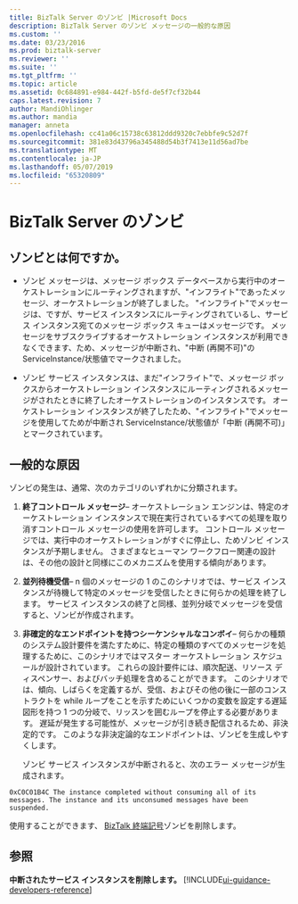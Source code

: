 ```yaml
---
title: BizTalk Server のゾンビ |Microsoft Docs
description: BizTalk Server のゾンビ メッセージの一般的な原因
ms.custom: ''
ms.date: 03/23/2016
ms.prod: biztalk-server
ms.reviewer: ''
ms.suite: ''
ms.tgt_pltfrm: ''
ms.topic: article
ms.assetid: 0c684891-e984-442f-b5fd-de5f7cf32b44
caps.latest.revision: 7
author: MandiOhlinger
ms.author: mandia
manager: anneta
ms.openlocfilehash: cc41a06c15738c63812ddd9320c7ebbfe9c52d7f
ms.sourcegitcommit: 381e83d43796a345488d54b3f7413e11d56ad7be
ms.translationtype: MT
ms.contentlocale: ja-JP
ms.lasthandoff: 05/07/2019
ms.locfileid: "65320809"
---
```

# <a name="zombies-in-biztalk-server"></a>BizTalk Server のゾンビ

## <a name="what-is-a-zombie"></a>ゾンビとは何ですか。  
  
-   ゾンビ メッセージは、メッセージ ボックス データベースから実行中のオーケストレーションにルーティングされますが、"インフライト"であったメッセージ、オーケストレーションが終了しました。 "インフライト"でメッセージは、ですが、サービス インスタンスにルーティングされているし、サービス インスタンス宛てのメッセージ ボックス キューはメッセージです。 メッセージをサブスクライブするオーケストレーション インスタンスが利用できなくできます、ため、メッセージが中断され、"中断 (再開不可)"の ServiceInstance/状態値でマークされました。  
  
-   ゾンビ サービス インスタンスは、まだ"インフライト"で、メッセージ ボックスからオーケストレーション インスタンスにルーティングされるメッセージがされたときに終了したオーケストレーションのインスタンスです。 オーケストレーション インスタンスが終了したため、"インフライト"でメッセージを使用してためが中断され ServiceInstance/状態値が「中断 (再開不可)」とマークされています。  
  
## <a name="typical-causes"></a>一般的な原因
ゾンビの発生は、通常、次のカテゴリのいずれかに分類されます。  
  
1. **終了コントロール メッセージ**– オーケストレーション エンジンは、特定のオーケストレーション インスタンスで現在実行されているすべての処理を取り消すコントロール メッセージの使用を許可します。 コントロール メッセージでは、実行中のオーケストレーションがすぐに停止し、ためゾンビ インスタンスが予期しません。 さまざまなヒューマン ワークフロー関連の設計は、その他の設計と同様にこのメカニズムを使用する傾向があります。  
  
2. **並列待機受信**– n 個のメッセージの 1 のこのシナリオでは、サービス インスタンスが待機して特定のメッセージを受信したときに何らかの処理を終了します。 サービス インスタンスの終了と同様、並列分岐でメッセージを受信すると、ゾンビが作成されます。  
  
3. **非確定的なエンドポイントを持つシーケンシャルなコンボイ**– 何らかの種類のシステム設計要件を満たすために、特定の種類のすべてのメッセージを処理するために、このシナリオではマスター オーケストレーション スケジュールが設計されています。 これらの設計要件には、順次配送、リソース ディスペンサー、およびバッチ処理を含めることができます。 このシナリオでは、傾向、しばらくを定義するが、受信、およびその他の後に一部のコンストラクトを while ループをことを示すためにいくつかの変数を設定する遅延図形を持つ 1 つの分岐で、リッスンを囲むループを停止する必要があります。 遅延が発生する可能性が、メッセージが引き続き配信されるため、非決定的です。 このような非決定論的なエンドポイントは、ゾンビを生成しやすくします。  
  
   ゾンビ サービス インスタンスが中断されると、次のエラー メッセージが生成されます。  
  
`0xC0C01B4C The instance completed without consuming all of its messages. The instance and its unconsumed messages have been suspended.`  
  
 使用することができます、 [BizTalk 終端記号](https://www.microsoft.com/download/details.aspx?id=2846)ゾンビを削除します。  
  
## <a name="see-also"></a>参照  
 **中断されたサービス インスタンスを削除します。** [!INCLUDE[ui-guidance-developers-reference](../includes/ui-guidance-developers-reference.md)]